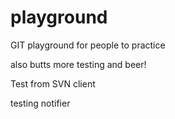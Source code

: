 playground
==========

GIT playground for people to practice

also butts
more testing
and beer!

Test from SVN client

testing notifier
  
